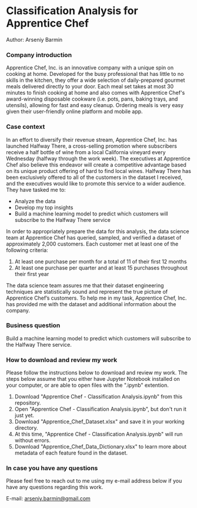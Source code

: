 # Classification Analysis for Apprentice Chef
Author: Arseniy Barmin

### Company introduction
Apprentice Chef, Inc. is an innovative company with a unique spin on cooking at home. Developed for the busy professional that has little to no skills in the kitchen, they offer a wide selection of daily-prepared gourmet meals delivered directly to your door. Each meal set takes at most 30 minutes to finish cooking at home and also comes with Apprentice Chef's award-winning disposable cookware (i.e. pots, pans, baking trays, and utensils), allowing for fast and easy cleanup. Ordering meals is very easy given their user-friendly online platform and mobile app.

### Case context
In an effort to diversify their revenue stream, Apprentice Chef, Inc. has launched Halfway There, a cross-selling promotion where subscribers receive a half bottle of wine from a local California vineyard every Wednesday (halfway through the work week). The executives at Apprentice Chef also believe this endeavor will create a competitive advantage based on its unique product offering of hard to find local wines.
Halfway There has been exclusively offered to all of the customers in the dataset I received, and the executives would like to promote this service to a wider audience. They have tasked me to:
- Analyze the data
- Develop my top insights
- Build a machine learning model to predict which customers will subscribe to the Halfway There service

In order to appropriately prepare the data for this analysis, the data science team at Apprentice Chef has queried, sampled, and verified a dataset of approximately 2,000 customers. Each customer met at least one of the following criteria:
1. At least one purchase per month for a total of 11 of their first 12 months
2. At least one purchase per quarter and at least 15 purchases throughout their first year

The data science team assures me that their dataset engineering techniques are statistically sound and represent the true picture of Apprentice Chef’s customers. To help me in my task, Apprentice Chef, Inc. has provided me with the dataset and additional information about the company.

### Business question
Build a machine learning model to predict which customers will subscribe to the Halfway There service.

### How to download and review my work
Please follow the instructions below to download and review my work. The steps below assume that you either have Jupyter Notebook installed on your computer, or are able to open files with the ".ipynb" extention.

1. Download "Apprentice Chef - Classification Analysis.ipynb" from this repository.
2. Open "Apprentice Chef - Classification Analysis.ipynb", but don't run it just yet.
3. Download "Apprentice_Chef_Dataset.xlsx" and save it in your working directory.
4. At this time, "Apprentice Chef - Classification Analysis.ipynb" will run without errors.
5. Download "Apprentice_Chef_Data_Dictionary.xlsx" to learn more about metadata of each feature found in the dataset.

### In case you have any questions
Please feel free to reach out to me using my e-mail address below if you have any questions regarding this work.

E-mail: arseniy.barmin@gmail.com
